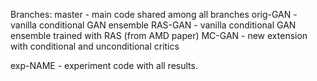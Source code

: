 Branches:
master - main code shared among all branches
orig-GAN - vanilla conditional GAN ensemble
RAS-GAN - vanilla conditional GAN ensemble trained with RAS (from AMD paper)
MC-GAN - new extension with conditional and unconditional critics


exp-NAME - experiment code with all results.
